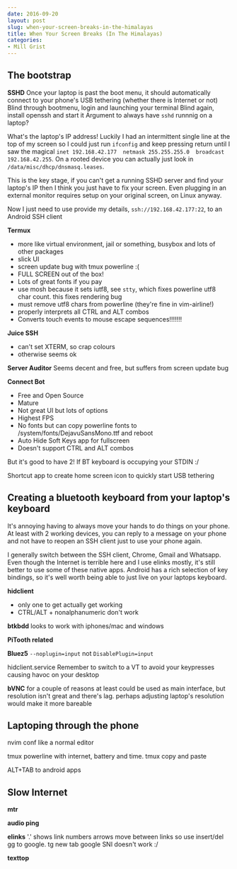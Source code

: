 ```yaml
---
date: 2016-09-20
layout: post
slug: when-your-screen-breaks-in-the-himalayas
title: When Your Screen Breaks (In The Himalayas)
categories:
- Mill Grist
---
```


## The bootstrap

**SSHD**
Once your laptop is past the boot menu, it should automatically connect to your phone's USB tethering (whether there is Internet or not)
Blind through bootmenu, login and launching your terminal
Blind again, install openssh and start it
Argument to always have `sshd` runnnig on a laptop?

What's the laptop's IP address! Luckily I had an intermittent single line at the top of my screen so I could just run `ifconfig` and keep pressing return
until I saw the magical `inet 192.168.42.177  netmask 255.255.255.0  broadcast 192.168.42.255`. On a rooted device you can actually just look in
`/data/misc/dhcp/dnsmasq.leases`.

This is the key stage, if you can't get a running SSHD server and find your laptop's IP then I think you just have to fix your screen. Even plugging in an
external monitor requires setup on your original screen, on Linux anyway.

Now I just need to use provide my details, `ssh://192.168.42.177:22`, to an Android SSH client

**Termux**
* more like virtual environment, jail or something, busybox and lots of other packages
* slick UI
* screen update bug with tmux powerline :(
* FULL SCREEN out of the box!
* Lots of great fonts if you pay
* use mosh because it sets iutf8, see `stty`, which fixes powerline utf8 char count. this fixes rendering bug
* must remove utf8 chars from powerline (they're fine in vim-airline!)
* properly interprets all CTRL and ALT combos
* Converts touch events to mouse escape sequences!!!!!!!

**Juice SSH**
* can't set XTERM, so crap colours
* otherwise seems ok

**Server Auditor**
Seems decent and free, but suffers from screen update bug

**Connect Bot**
* Free and Open Source
* Mature
* Not great UI but lots of options
* Highest FPS
* No fonts but can copy powerline fonts to /system/fonts/DejavuSansMono.ttf and reboot
* Auto Hide Soft Keys app for fullscreen
* Doesn't support CTRL and ALT combos

But it's good to have 2! If BT keyboard is occupying your STDIN :/

Shortcut app to create home screen icon to quickly start USB tethering

## Creating a bluetooth keyboard from your laptop's keyboard

It's annoying having to always move your hands to do things on your phone. At least with 2 working devices, you can reply to a message on your phone and
not have to reopen an SSH client just to use your phone again.

I generally switch between the SSH client, Chrome, Gmail and Whatsapp. Even though the Internet is terrible here and I use elinks mostly, it's still better
to use some of these native apps. Android has a rich selection of key bindings, so it's well worth being able to just live on your laptops keyboard.

**hidclient**
* only one to get actually get working
* CTRL/ALT + nonalphanumeric don't work

**btkbdd**
looks to work with iphones/mac and windows

**PiTooth related**

**Bluez5**
`--noplugin=input` not `DisablePlugin=input`

hidclient.service
Remember to switch to a VT to avoid your keypresses causing havoc on your desktop

**bVNC**
for a couple of reasons at least
could be used as main interface, but resolution isn't great and there's lag. perhaps adjusting laptop's resolution would make it more bareable

## Laptoping through the phone

nvim conf like a normal editor

tmux powerline with internet, battery and time. tmux copy and paste

ALT+TAB to android apps

## Slow Internet

**mtr**

**audio ping**

**elinks**
'.' shows link numbers
arrows move between links so use insert/del
gg to google. tg new tab google
SNI doesn't work :/

**texttop**
